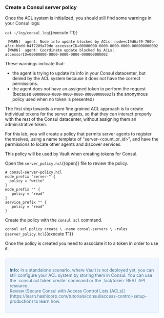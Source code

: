 
### Create a Consul server policy

Once the ACL system is initialized, you should still find some warnings in your Consul logs:

`cat ~/log/consul.log`{{execute T1}}

```
 [WARN]  agent: Node info update blocked by ACLs: node=c19d6af9-760b-a3cc-bbdd-b4f7209a79de accessorID=00000000-0000-0000-0000-000000000002
 [WARN]  agent: Coordinate update blocked by ACLs: accessorID=00000000-0000-0000-0000-000000000002
```

These warnings indicate that: 
- the agent is trying to update its info in your Consul datacenter, but denied by the ACL system because it does not have the correct permissions.
- the agent does not have an assigned token to perform the request (because `00000000-0000-0000-0000-000000000002` is the anonymous policy used when no token is presented)

The first step towards a more fine grained ACL approach is to create individual tokens for the server agents, so that they can interact properly with the rest of the Consul datacenter, without assigning them an administrative token.

For this lab, you will create a policy that permits server agents to register themselves, using a name template of "server-<count_or_id>", and have the permissions to locate other agents and discover services.

This policy will be used by Vault when creating tokens for Consul.

Open the `server_policy.hcl`{{open}} file to review the policy.

```hcl
# consul-server-policy.hcl
node_prefix "server-" {
  policy = "write"
}
node_prefix "" {
   policy = "read"
}
service_prefix "" {
   policy = "read"
}
```

Create the policy with the `consul acl` command.

`consul acl policy create \
  -name consul-servers \
  -rules @server_policy.hcl`{{execute T1}}

Once the policy is created you need to associate it to a token in order to use it.  

<div style="background-color:#eff5ff; color:#416f8c; border:1px solid #d0e0ff; padding:1em; border-radius:3px; margin:24px 0;">
<p><strong>Info:</strong> In a standalone scenario, where Vault is not deployed yet, you can still configure your ACL system by storing them in Consul. You can use the `consul acl token create` command or the `/acl/token` REST API resource.
<br/>
Review [Secure Consul with Access Control Lists (ACLs)](https://learn.hashicorp.com/tutorials/consul/access-control-setup-production) to learn how.

<!-- Follow the links in the last step to learn how. -->

</p></div>

